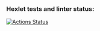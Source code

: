 ### Hexlet tests and linter status:
[![Actions Status](https://github.com/denukr/layout-designer-bootstrap-project-59/actions/workflows/hexlet-check.yml/badge.svg)](https://github.com/denukr/layout-designer-bootstrap-project-59/actions)